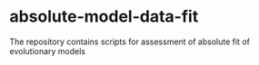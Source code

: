 # absolute-model-data-fit
The repository contains scripts for assessment of absolute fit of evolutionary models
